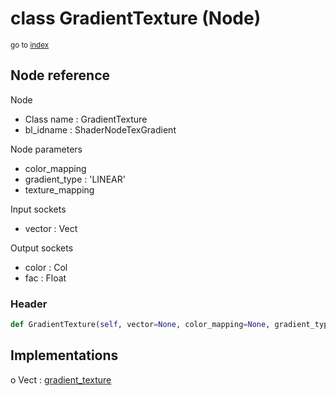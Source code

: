 # class GradientTexture (Node)

<sub>go to [index](/docs/index.md)</sub>

## Node reference

Node
 - Class name : GradientTexture
 - bl_idname : ShaderNodeTexGradient

Node parameters
 - color_mapping
 - gradient_type : 'LINEAR'
 - texture_mapping

Input sockets
 - vector : Vect

Output sockets
 - color : Col
 - fac : Float

### Header

``` python
def GradientTexture(self, vector=None, color_mapping=None, gradient_type='LINEAR', texture_mapping=None, node_label=None, node_color=None):
```

## Implementations

o Vect : [gradient_texture](/docs/Shader_classes/Vect.md#gradient_texture) 

